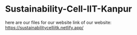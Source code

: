 # Sustainability-Cell-IIT-Kanpur
here are our files for our website
link of our website:
https://sustainabilitycelliitk.netlify.app/
